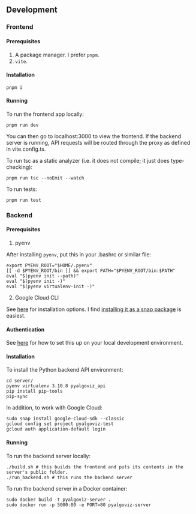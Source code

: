 ## Development

### Frontend

#### Prerequisites

1. A package manager. I prefer `pnpm`.
2. `vite`.

#### Installation

`pnpm i`

#### Running

To run the frontend app locally:

```
pnpm run dev
```

You can then go to localhost:3000 to view the frontend. If the backend server is running, API requests will be routed through the proxy as defined in vite.config.ts.

To run tsc as a static analyzer (i.e. it does not compile; it just does
type-checking):

```
pnpm run tsc --noEmit --watch
```

To run tests:
```
pnpm run test
```

### Backend

#### Prerequisites

1. pyenv

After installing `pyenv`, put this in your .bashrc or similar file:
```
export PYENV_ROOT="$HOME/.pyenv"
[[ -d $PYENV_ROOT/bin ]] && export PATH="$PYENV_ROOT/bin:$PATH"
eval "$(pyenv init --path)"
eval "$(pyenv init -)"
eval "$(pyenv virtualenv-init -)"
```

2. Google Cloud CLI

See [here](https://cloud.google.com/sdk/docs/install) for installation options.
I find
[installing it as a snap package](https://cloud.google.com/sdk/docs/downloads-snap)
is easiest.

#### Authentication

See
[here](https://cloud.google.com/docs/authentication/provide-credentials-adc#local-dev)
for how to set this up on your local development environment.

#### Installation

To install the Python backend API environment:

```
cd server/
pyenv virtualenv 3.10.8 pyalgoviz_api
pip install pip-tools
pip-sync
```

In addition, to work with Google Cloud:
```
sudo snap install google-cloud-sdk --classic
gcloud config set project pyalgoviz-test
gcloud auth application-default login
```

#### Running

To run the backend server locally:

```
./build.sh # this builds the frontend and puts its contents in the server's public folder.
./run_backend.sh # this runs the backend server
```

To run the backend server in a Docker container:
```
sudo docker build -t pyalgoviz-server .
sudo docker run -p 5000:80 -e PORT=80 pyalgoviz-server
```
